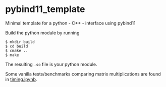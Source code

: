 # pybind11_template
Minimal template for a python - C++ - interface using pybind11

Build the python module by running
```con
$ mkdir build
$ cd build
$ cmake ..
$ make
```

The resulting `.so` file is your python module.

Some vanilla tests/benchmarks comparing matrix multiplications are found in [timing.ipynb](timing.ipynb).